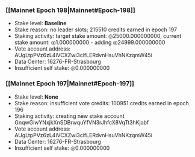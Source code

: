 ### [[Mainnet Epoch 198|Mainnet#Epoch-198]]
* Stake level: **Baseline**
* Stake reason: no leader slots; 215510 credits earned in epoch 197
* Staking activity: target stake amount: ◎25000.000000000, current stake amount: ◎1.000000000 - adding ◎24999.000000000
* Vote account address: AUgLtpPVz6zL4iVCXZwi3cifLERdvnHsuVhNKzqmW45i
* Data Center: 16276-FR-Strasbourg
* Insufficient self stake: ◎0.000000000
### [[Mainnet Epoch 197|Mainnet#Epoch-197]]
* Stake level: **None**
* Stake reason: insufficient vote credits: 100951 credits earned in epoch 196
* Staking activity: creating new stake account GnqwGiwYNxjkXnSDBrwquYfVN3rJhfcX8VqTt3hKjabf
* Vote account address: AUgLtpPVz6zL4iVCXZwi3cifLERdvnHsuVhNKzqmW45i
* Data Center: 16276-FR-Strasbourg
* Insufficient self stake: ◎0.000000000